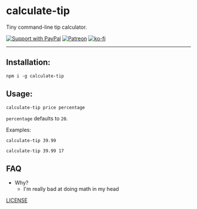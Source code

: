 # calculate-tip

Tiny command-line tip calculator.

[![Support with PayPal](https://img.shields.io/badge/paypal-donate-yellow.png)](https://paypal.me/zacanger) [![Patreon](https://img.shields.io/badge/patreon-donate-yellow.svg)](https://www.patreon.com/zacanger) [![ko-fi](https://img.shields.io/badge/donate-KoFi-yellow.svg)](https://ko-fi.com/U7U2110VB)

--------

## Installation:

`npm i -g calculate-tip`

## Usage:

`calculate-tip price percentage`

`percentage` defaults to `20`.

Examples:

`calculate-tip 39.99`

`calculate-tip 39.99 17`

## FAQ

* Why?
  * I'm really bad at doing math in my head

[LICENSE](./LICENSE.md)
